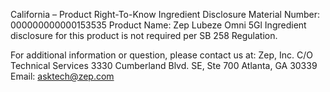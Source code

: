  
 
 
California – Product Right-To-Know Ingredient Disclosure 
Material Number: 000000000000153535 
Product Name: Zep Lubeze Omni 5Gl 
Ingredient disclosure for this product is not required per SB 258 Regulation. 
 
For additional information or question, please contact us at: 
Zep, Inc. 
C/O Technical Services 
3330 Cumberland Blvd. SE, Ste 700 
Atlanta, GA 30339 
Email: asktech@zep.com 
 
 
 
 
